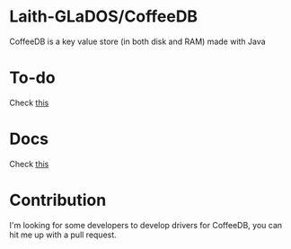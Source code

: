 # Laith-GLaDOS/CoffeeDB
CoffeeDB is a key value store (in both disk and RAM) made with Java

# To-do
Check <a href="to-do.md">this</a>

# Docs
Check <a href="docs.md">this</a>

# Contribution
I'm looking for some developers to develop drivers for CoffeeDB, you can hit me up with a pull request.